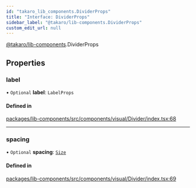 ```yaml
---
id: "takaro_lib_components.DividerProps"
title: "Interface: DividerProps"
sidebar_label: "@takaro/lib-components.DividerProps"
custom_edit_url: null
---
```


[@takaro/lib-components](../modules/takaro_lib_components.md).DividerProps

## Properties

### label

• `Optional` **label**: `LabelProps`

#### Defined in

[packages/lib-components/src/components/visual/Divider/index.tsx:68](https://github.com/niekcandaele/Takaro/blob/91fb19b/packages/lib-components/src/components/visual/Divider/index.tsx#L68)

___

### spacing

• `Optional` **spacing**: [`Size`](../modules/takaro_lib_components.md#size)

#### Defined in

[packages/lib-components/src/components/visual/Divider/index.tsx:69](https://github.com/niekcandaele/Takaro/blob/91fb19b/packages/lib-components/src/components/visual/Divider/index.tsx#L69)
